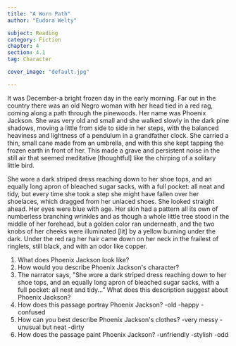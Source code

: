 ```yaml
---
title: "A Worn Path"
author: "Eudora Welty"

subject: Reading
category: Fiction
chapter: 4
section: 4.1
tag: Character

cover_image: "default.jpg"

---
```

It was December-a bright frozen day in the early morning. Far out in the country there was an old Negro woman with her head tied in a red rag, coming along a path through the pinewoods. Her name was Phoenix Jackson. She was very old and small and she walked slowly in the dark pine shadows, moving a little from side to side in her steps, with the balanced heaviness and lightness of a pendulum in a grandfather clock. She carried a thin, small cane made from an umbrella, and with this she kept tapping the frozen earth in front of her. This made a grave and persistent noise in the still air that seemed meditative [thoughtful] like the chirping of a solitary little bird.

She wore a dark striped dress reaching down to her shoe tops, and an equally long apron of bleached sugar sacks, with a full pocket: all neat and tidy, but every time she took a step she might have fallen over her shoelaces, which dragged from her unlaced shoes. She looked straight ahead. Her eyes were blue with age. Her skin had a pattern all its own of numberless branching wrinkles and as though a whole little tree stood in the middle of her forehead, but a golden color ran underneath, and the two knobs of her cheeks were illuminated [lit] by a yellow burning under the dark. Under the red rag her hair came down on her neck in the frailest of ringlets, still black, and with an odor like copper.

  1. What does Phoenix Jackson look like?
  2. How would you describe Phoenix Jackson's character?
  3. The narrator says, "She wore a dark striped dress reaching down to her shoe tops, and an equally long apron of bleached sugar sacks, with a full pocket: all neat and tidy…” What does this description suggest about Phoenix Jackson?
  4. How does this passage portray Phoenix Jackson?
    -old
    -happy
    -confused
  5. How can you best describe Phoenix Jackson's clothes?
    -very messy
    -unusual but neat
    -dirty
  6. How does the passage paint Phoenix Jackson?
    -unfriendly
    -stylish
    -odd
